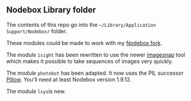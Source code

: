 ## Nodebox Library folder ##

The contents of this repo go into the ```~/Library/Application Support/Nodebox/``` folder.

These modules could be made to work with my [Nodebox fork](https://github.com/karstenw/nodebox-pyobjc).


The module ```ìsight``` has been rewritten to use the newer [imagesnap](http://iharder.net/imagesnap) tool which makes it possible to take sequences of images very quickly.

The module ```photobot``` has been adapted. It now uses the PIL successor [Pillow](https://github.com/python-pillow/Pillow). You'll need at least Nodebox version 1.9.12.

The module ```lsys```is new.

